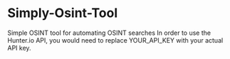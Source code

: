 # Simply-Osint-Tool
Simple OSINT tool for automating OSINT searches
In order to use the Hunter.io API, you would need to replace YOUR_API_KEY with your actual API key.
